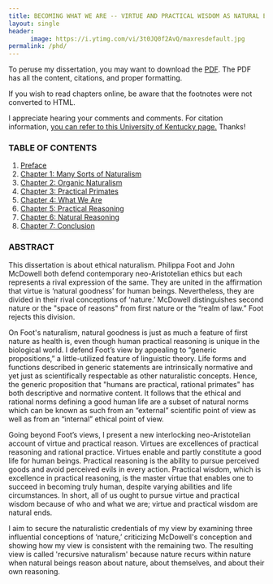 ```yaml
---
title: BECOMING WHAT WE ARE -- VIRTUE AND PRACTICAL WISDOM AS NATURAL ENDS
layout: single
header: 
      image: https://i.ytimg.com/vi/3t0JQ0f2AvQ/maxresdefault.jpg
permalink: /phd/
---
```



To peruse my dissertation, you may want to download the [PDF](http:www.keithbuhler.com/content/philosophy/buhler-becoming-what-we-are-philosophy-dissertation.pdf/). The PDF has all the content, citations, and proper formatting. 

If you wish to read chapters online, be aware that the footnotes were not converted to HTML.   

I appreciate hearing your comments and comments. For citation information, [you can refer to this University of Kentucky page.](http://uknowledge.uky.edu/philosophy_etds/13/) Thanks!
 
### TABLE OF CONTENTS 

1. [Preface](/dissertation0)
2. [Chapter 1: Many Sorts of Naturalism](/dissertation1)
2. [Chapter 2: Organic Naturalism](/dissertation2)
3. [Chapter 3: Practical Primates](/dissertation3)
4. [Chapter 4: What We Are](/dissertation4)
5. [Chapter 5: Practical Reasoning](/dissertation5)
6. [Chapter 6: Natural Reasoning](/dissertation6)
7. [Chapter 7: Conclusion](/dissertation7)


### ABSTRACT 

This dissertation is about ethical naturalism. Philippa Foot and John McDowell both defend contemporary neo-Aristotelian ethics but each represents a rival expression of the same. They are united in the affirmation that virtue is ‘natural goodness’ for human beings. Nevertheless, they are divided in their rival conceptions of ‘nature.’ McDowell distinguishes second nature or the "space of reasons" from first nature or the “realm of law.” Foot rejects this division.

On Foot's naturalism, natural goodness is just as much a feature of first nature as health is, even though human practical reasoning is unique in the biological world. I defend Foot’s view by appealing to “generic propositions,” a little-utilized feature of linguistic theory. Life forms and functions described in generic statements are intrinsically normative and yet just as scientifically respectable as other naturalistic concepts. Hence, the generic proposition that "humans are practical, rational primates" has both descriptive and normative content. It follows that the ethical and rational norms defining a good human life are a subset of natural norms which can be known as such from an “external” scientific point of view as well as from an “internal” ethical point of view.

Going beyond Foot’s views, I present a new interlocking neo-Aristotelian account of virtue and practical reason. Virtues are excellences of practical reasoning and rational practice. Virtues enable and partly constitute a good life for human beings. Practical reasoning is the ability to pursue perceived goods and avoid perceived evils in every action. Practical wisdom, which is excellence in practical reasoning, is the master virtue that enables one to succeed in becoming truly human, despite varying abilities and life circumstances. In short, all of us ought to pursue virtue and practical wisdom because of who and what we are; virtue and practical wisdom are natural ends.

I aim to secure the naturalistic credentials of my view by examining three influential conceptions of ‘nature,’ criticizing McDowell's conception and showing how my view is consistent with the remaining two. The resulting view is called 'recursive naturalism' because nature recurs within nature when natural beings reason about nature, about themselves, and about their own reasoning.


